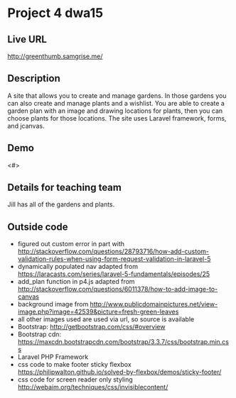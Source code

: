 # Project 4 dwa15

## Live URL
<http://greenthumb.samgrise.me/>

## Description
A site that allows you to create and manage gardens. In those gardens you can also create and manage plants and a wishlist. You are able to create a garden plan with an image and drawing locations for plants, then you can choose plants for those locations. The site uses Laravel framework, forms, and jcanvas.

## Demo
<#>

## Details for teaching team
Jill has all of the gardens and plants.

## Outside code
* figured out custom error in part with http://stackoverflow.com/questions/28793716/how-add-custom-validation-rules-when-using-form-request-validation-in-laravel-5
* dynamically populated nav adapted from  https://laracasts.com/series/laravel-5-fundamentals/episodes/25
* add_plan function in p4.js adapted from http://stackoverflow.com/questions/6011378/how-to-add-image-to-canvas
* background image from http://www.publicdomainpictures.net/view-image.php?image=42539&picture=fresh-green-leaves
* all other images used are used via url, so source is available
* Bootstrap: http://getbootstrap.com/css/#overview
* Bootstrap cdn: https://maxcdn.bootstrapcdn.com/bootstrap/3.3.7/css/bootstrap.min.css
* Laravel PHP Framework
* css code to make footer sticky flexbox https://philipwalton.github.io/solved-by-flexbox/demos/sticky-footer/
* css code for screen reader only styling http://webaim.org/techniques/css/invisiblecontent/
